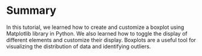 # Summary

In this tutorial, we learned how to create and customize a boxplot using Matplotlib library in Python. We also learned how to toggle the display of different elements and customize their display. Boxplots are a useful tool for visualizing the distribution of data and identifying outliers.
